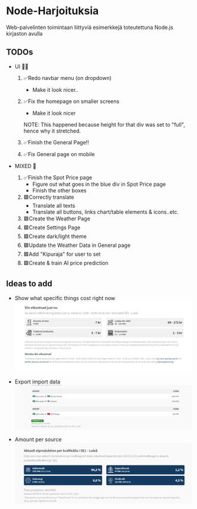 # Node-Harjoituksia
Web-palvelinten toimintaan liittyviä esimerkkejä toteutettuna Node.js kirjaston avulla

## TODOs
- UI 👨‍💻
    1. ✅Redo navbar menu (on dropdown)
        - Make it look nicer..
    2. ✅Fix the homepage on smaller screens
        - Make it look nicer

        NOTE: This happened because height for that div was set to "full", hence why it stretched.
    3. ✅Finish the General Page!!
    4. ✅Fix General page on mobile

- MIXED 🔀
    1. ✅Finish the Spot Price page
        - Figure out what goes in the blue div in Spot Price page
        - Finish the other boxes
    2. 🟩Correctly translate
        - Translate all texts
        - Translate all buttons, links chart/table elements & icons..etc.
    3. 🟩Create the Weather Page
    4. 🟩Create Settings Page
    5. 🟩Create dark/light theme
    6. 🟩Update the Weather Data in General page
    7. 🟩Add "Kipuraja" for user to set
    8. 🟩Create & train AI price prediction

  
## Ideas to add

* Show what specific things cost right now
![Alt text](image.png)

* Export import data
![Alt text](image-1.png)

* Amount per source
![Alt text](image-2.png)